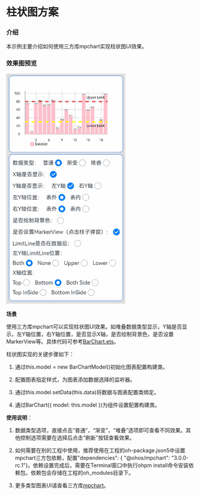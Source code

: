 # 柱状图方案

### 介绍

本示例主要介绍如何使用三方库mpchart实现柱状图UI效果。

### 效果图预览

![](../../screenshots/device/BarChart.gif)

**场景**

使用三方库mpchart可以实现柱状图UI效果。如堆叠数据类型显示，Y轴是否显示，左Y轴位置，右Y轴位置，是否显示X轴，是否绘制背景色，是否设置MarkerView等。具体代码可参考[BarChart.ets](./src/main/ets/view/BarChart.ets)。

柱状图实现的关键步骤如下：

1. 通过this.model = new BarChartModel()初始化图表配置构建类。

2. 配置图表指定样式，为图表添加数据选择的监听器。

3. 通过this.model.setData(this.data)将数据与图表配置类绑定。

4. 通过BarChart({ model: this.model })为组件设置配置构建类。

**使用说明**：

1. 数据类型选项，直接点击“普通”，“渐变”，“堆叠”选项即可查看不同效果。其他控制选项需要在选择后点击“刷新”按钮查看效果。

2. 如何需要在别的工程中使用，推荐使用在工程的oh-package.json5中设置mpchart三方包依赖，配置"dependencies": { "@ohos/mpchart": "3.0.0-rc.1"}。依赖设置完成后，需要在Terminal窗口中执行ohpm install命令安装依赖包，依赖包会存储在工程的oh_modules目录下。

3. 更多类型图表UI请查看三方库[mpchart](https://gitee.com/openharmony-sig/ohos-MPChart)。